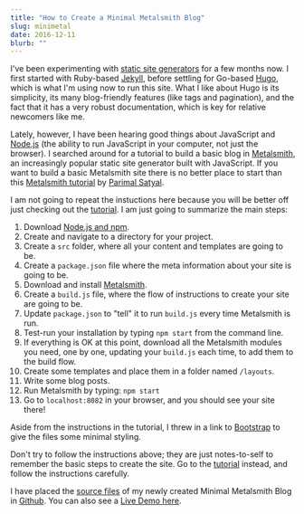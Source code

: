 ```yaml
---
title: "How to Create a Minimal Metalsmith Blog"
slug: minimetal
date: 2016-12-11
blurb: ""
---
```


I've been experimenting with [static site generators](http://staticsitegenerators.net) for a few months now. I first started with Ruby-based [Jekyll](http://jekyllrb.com/), before settling for Go-based [Hugo](http://gohugo.io), which is what I'm using now to run this site. What I like about Hugo is its simplicity, its many blog-friendly features (like tags and pagination), and the fact that it has a very robust documentation, which is key for relative newcomers like me.

Lately, however, I have been hearing good things about JavaScript and [Node.js](http://nodejs.org) (the ability to run JavaScript in your computer, not just the browser). I searched around for a tutorial to build a basic blog in [Metalsmith](http://www.metalsmith.io/), an increasingly popular static site generator built with JavaScript. If you want to build a basic Metalsmith site there is no better place to start than this [Metalsmith tutorial](https://www.neustadt.fr/essays/crafting-a-simple-blog-with-metalsmith/) by [Parimal Satyal](http://www.neustadt.fr/).

I am not going to repeat the instuctions here because you will be better off just checking out the [tutorial](https://www.neustadt.fr/essays/crafting-a-simple-blog-with-metalsmith/). I am just going to summarize the main steps:

1. Download [Node.js and npm](http://nodejs.org). 
2. Create and navigate to a directory for your project.
3. Create a <code>src</code> folder, where all your content and templates are going to be.
4. Create a <code>package.json</code> file where the meta information about your site is going to be.
5. Download and install [Metalsmith](http://www.metalsmith.io/).
6. Create a <code>build.js</code> file, where the flow of instructions to create your site are going to be.
7. Update <code>package.json</code> to "tell" it to run <code>build.js</code> every time Metalsmith is run.
8. Test-run your installation by typing <code>npm start</code> from the command line.
9. If everything is OK at this point, download all the Metalsmith modules you need, one by one, updating your <code>build.js</code> each time, to add them to the build flow.
10. Create some templates and place them in a folder named <code>/layouts</code>.
11. Write some blog posts.
12. Run Metalsmith by typing: <code>npm start</code>
13. Go to <code>localhost:8082</code> in your browser, and you should see your site there!

Aside from the instructions in the tutorial, I threw in a link to [Bootstrap](http://getbootstrap.com) to give the files some minimal styling.

Don't try to follow the instructions above; they are just notes-to-self to remember the basic steps to create the site. Go to the [tutorial](https://www.neustadt.fr/essays/crafting-a-simple-blog-with-metalsmith/) instead, and follow the instructions carefully.

I have placed the [source files](https://github.com/mariobox/MinimalMetalsmithBlog) of my newly created Minimal Metalsmith Blog in [Github](https://github.com/mariobox/MinimalMetalsmithBlog). You can also see a [Live Demo here](http://www.mariosanchez.org/MiniMetalDemo/).